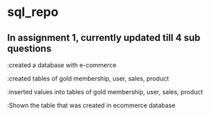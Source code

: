 # sql_repo

<h2>In assignment 1, currently updated till 4 sub questions</h2>
<p><strong><step 1> </strong>:created a database with e-commerce </p>
<p><strong><step 2> </strong>:created tables of gold membership, user, sales, product </p>
<p><strong><step 3> </strong>:inserted values into  tables of gold membership, user, sales, product </p>
<p><strong><step 4> </strong>:Shown the table that was created in ecommerce database </p>
